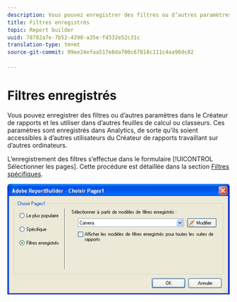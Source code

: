 ```yaml
---
description: Vous pouvez enregistrer des filtres ou d’autres paramètres dans le Créateur de rapports et les utiliser dans d’autres feuilles de calcul ou classeurs. Ces paramètres sont enregistrés dans Analytics, de sorte qu’ils soient accessibles à d’autres utilisateurs du Créateur de rapports travaillant sur d’autres ordinateurs.
title: Filtres enregistrés
topic: Report builder
uuid: 78702a7e-7b52-4390-a35e-fd332e52c31c
translation-type: tm+mt
source-git-commit: 99ee24efaa517e8da700c67818c111c4aa90dc02

---
```



# Filtres enregistrés

Vous pouvez enregistrer des filtres ou d’autres paramètres dans le Créateur de rapports et les utiliser dans d’autres feuilles de calcul ou classeurs. Ces paramètres sont enregistrés dans Analytics, de sorte qu’ils soient accessibles à d’autres utilisateurs du Créateur de rapports travaillant sur d’autres ordinateurs.

L’enregistrement des filtres s’effectue dans le formulaire [!UICONTROL Sélectionner les pages]. Cette procédure est détaillée dans la section [Filtres spécifiques](/help/analyze/report-builder/layout/c-filter-dimensions/t-specific-filters.md).

![](assets/choose_page_saved.png)

